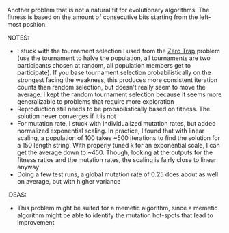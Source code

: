 Another problem that is not a natural fit for evolutionary algorithms. The fitness is based on the amount of consecutive bits starting from the left-most position.

NOTES:

- I stuck with the tournament selection I used from the [Zero Trap](https://github.com/mikejmcguirk/zero_trap) problem (use the tournament to halve the population, all tournaments are two participants chosen at random, all population members get to participate). If you base tournament selection probabilistically on the strongest facing the weakness, this produces more consistent iteration counts than random selection, but doesn't really seem to move the average. I kept the random tournament selection because it seems more generalizable to problems that require more exploration
- Reproduction still needs to be probabilistically based on fitness. The solution never converges if it is not
- For mutation rate, I stuck with individualized mutation rates, but added normalized exponential scaling. In practice, I found that with linear scaling, a population of 100 takes ~500 iterations to find the solution for a 150 length string. With properly tuned k for an exponential scale, I can get the average down to ~450. Though, looking at the outputs for the fitness ratios and the mutation rates, the scaling is fairly close to linear anyway
- Doing a few test runs, a global mutation rate of 0.25 does about as well on average, but with higher variance

IDEAS:

- This problem might be suited for a memetic algorithm, since a memetic algorithm might be able to identify the mutation hot-spots that lead to improvement
